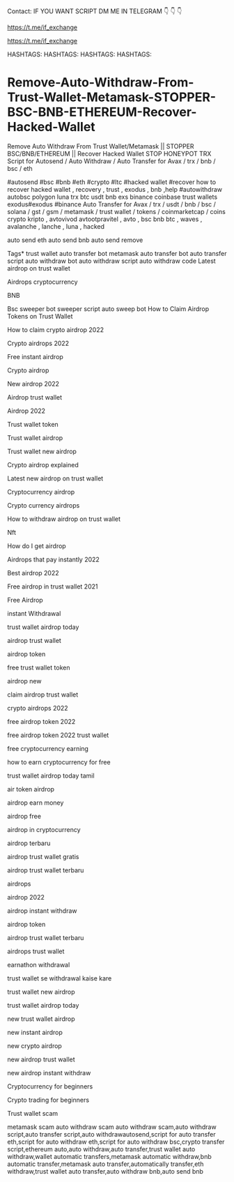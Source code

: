 Contact: IF YOU WANT SCRIPT DM ME IN TELEGRAM 👇 👇 👇

https://t.me/if_exchange

https://t.me/if_exchange


HASHTAGS:
HASHTAGS:
HASHTAGS:
HASHTAGS:
# Remove-Auto-Withdraw-From-Trust-Wallet-Metamask-STOPPER-BSC-BNB-ETHEREUM-Recover-Hacked-Wallet
Remove Auto Withdraw From Trust Wallet/Metamask || STOPPER BSC/BNB/ETHEREUM || Recover Hacked Wallet STOP HONEYPOT
TRX
Script for Autosend / Auto Withdraw / Auto Transfer for Avax / trx / bnb / bsc / eth

#autosend #bsc #bnb #eth #crypto #ltc #hacked wallet #recover  how to recover hacked wallet , recovery , trust , exodus , bnb ,help #autowithdraw autobsc polygon luna trx btc usdt bnb exs binance coinbase trust wallets exodus#exodus #binance Auto Transfer for Avax / trx / usdt / bnb / bsc / solana / gst / gsm / metamask / trust wallet / tokens / coinmarketcap / coins crypto kripto , avtovivod avtootpravitel , avto , bsc bnb btc , waves , avalanche , lanche , luna , hacked

auto send eth auto send bnb auto send remove

Tags*
trust wallet auto transfer bot
metamask auto transfer bot 
auto transfer script
auto withdraw bot
auto withdraw script
auto withdraw code
Latest airdrop on trust wallet

Airdrops cryptocurrency

BNB

Bsc
sweeper bot
sweeper script
auto sweep bot
How to Claim Airdrop Tokens on Trust Wallet

How to claim crypto airdrop 2022

Crypto airdrops 2022

Free instant airdrop

Crypto airdrop

New airdrop 2022

Airdrop trust wallet

Airdrop 2022

Trust wallet token

Trust wallet airdrop

Trust wallet new airdrop 

Crypto airdrop explained

Latest new airdrop on trust wallet

Cryptocurrency airdrop

Crypto currency airdrops

How to withdraw airdrop on trust wallet

Nft

How do I get airdrop

Airdrops that pay instantly 2022

Best airdrop 2022

Free airdrop in trust wallet 2021

Free Airdrop 

instant Withdrawal

trust wallet airdrop today

airdrop trust wallet

airdrop token

free trust wallet token

airdrop new

claim airdrop trust wallet

crypto airdrops 2022

free airdrop token 2022

free airdrop token 2022 trust wallet

free cryptocurrency earning

how to earn cryptocurrency for free

trust wallet airdrop today tamil

air token airdrop

airdrop earn money

airdrop free

airdrop in cryptocurrency

airdrop terbaru

airdrop trust wallet gratis

airdrop trust wallet terbaru

airdrops

airdrop 2022

airdrop instant withdraw

airdrop token

airdrop trust wallet terbaru

airdrops trust wallet

earnathon withdrawal

trust wallet se withdrawal kaise kare

trust wallet new airdrop

trust wallet airdrop today

new trust wallet airdrop

new instant airdrop

new crypto airdrop

new airdrop trust wallet

new airdrop instant withdraw

Cryptocurrency for beginners

Crypto trading for beginners

Trust wallet scam

metamask scam
auto withdraw scam
auto withdraw scam,auto withdraw script,auto transfer script,auto withdrawautosend,script for auto transfer eth,script for auto withdraw eth,script for auto withdraw bsc,crypto transfer script,ethereum auto,auto withdraw,auto transfer,trust wallet auto withdraw,wallet automatic transfers,metamask automatic withdraw,bnb automatic transfer,metamask auto transfer,automatically transfer,eth withdraw,trust wallet auto transfer,auto withdraw bnb,auto send bnb
